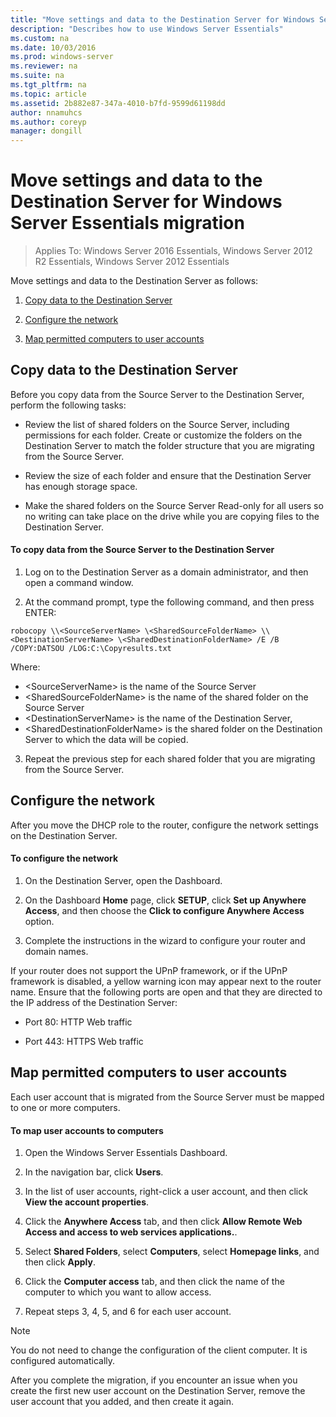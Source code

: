 ```yaml
---
title: "Move settings and data to the Destination Server for Windows Server Essentials migration"
description: "Describes how to use Windows Server Essentials"
ms.custom: na
ms.date: 10/03/2016
ms.prod: windows-server
ms.reviewer: na
ms.suite: na
ms.tgt_pltfrm: na
ms.topic: article
ms.assetid: 2b882e87-347a-4010-b7fd-9599d61198dd
author: nnamuhcs
ms.author: coreyp
manager: dongill
---
```


# Move settings and data to the Destination Server for Windows Server Essentials migration

>Applies To: Windows Server 2016 Essentials, Windows Server 2012 R2 Essentials, Windows Server 2012 Essentials

Move settings and data to the Destination Server as follows:

1. [Copy data to the Destination Server](#copy-data-to-the-destination-server)

2. [Configure the network](#configure-the-network) 

3. [Map permitted computers to user accounts](#map-permitted-computers-to-user-accounts)
 
## Copy data to the Destination Server
 Before you copy data from the Source Server to the Destination Server, perform the following tasks: 
 
- Review the list of shared folders on the Source Server, including permissions for each folder. Create or customize the folders on the Destination Server to match the folder structure that you are migrating from the Source Server. 
 
- Review the size of each folder and ensure that the Destination Server has enough storage space. 
 
- Make the shared folders on the Source Server Read-only for all users so no writing can take place on the drive while you are copying files to the Destination Server. 
 
#### To copy data from the Source Server to the Destination Server 
 
1. Log on to the Destination Server as a domain administrator, and then open a command window. 
 
2. At the command prompt, type the following command, and then press ENTER: 
 
 `robocopy \\<SourceServerName> \<SharedSourceFolderName> \\<DestinationServerName> \<SharedDestinationFolderName> /E /B /COPY:DATSOU /LOG:C:\Copyresults.txt` 
 
 Where:
 - \<SourceServerName\> is the name of the Source Server
 - \<SharedSourceFolderName\> is the name of the shared folder on the Source Server
 - \<DestinationServerName\> is the name of the Destination Server,
 - \<SharedDestinationFolderName\> is the shared folder on the Destination Server to which the data will be copied. 
 
3. Repeat the previous step for each shared folder that you are migrating from the Source Server. 
 
## Configure the network
 After you move the DHCP role to the router, configure the network settings on the Destination Server. 
 
#### To configure the network 
 
1. On the Destination Server, open the Dashboard. 
 
2. On the Dashboard **Home** page, click **SETUP**, click **Set up Anywhere Access**, and then choose the **Click to configure Anywhere Access** option. 
 
3. Complete the instructions in the wizard to configure your router and domain names. 
 
 If your router does not support the UPnP framework, or if the UPnP framework is disabled, a yellow warning icon may appear next to the router name. Ensure that the following ports are open and that they are directed to the IP address of the Destination Server: 
 
- Port 80: HTTP Web traffic 
 
- Port 443: HTTPS Web traffic 
 
## Map permitted computers to user accounts
 Each user account that is migrated from the Source Server must be mapped to one or more computers. 
 
#### To map user accounts to computers
 
1. Open the Windows Server Essentials Dashboard. 
 
2. In the navigation bar, click **Users**. 
 
3. In the list of user accounts, right-click a user account, and then click **View the account properties**. 
 
4. Click the **Anywhere Access** tab, and then click **Allow Remote Web Access and access to web services applications.**. 
 
5. Select **Shared Folders**, select **Computers**, select **Homepage links**, and then click **Apply**. 
 
6. Click the **Computer access** tab, and then click the name of the computer to which you want to allow access. 
 
7. Repeat steps 3, 4, 5, and 6 for each user account. 
 
> [!NOTE]
> You do not need to change the configuration of the client computer. It is configured automatically. 
>
> After you complete the migration, if you encounter an issue when you create the first new user account on the Destination Server, remove the user account that you added, and then create it again.
